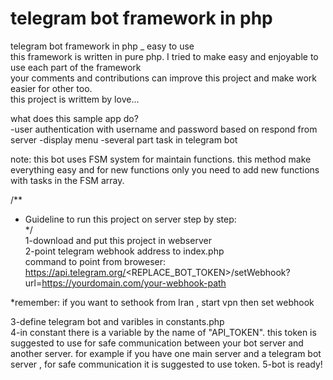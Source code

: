 # telegram bot framework in php
telegram bot framework in php _ easy to use  
this framework is written in pure php. I tried to make easy and enjoyable to use each part of the framework  
your comments and contributions can improve this project and make work easier for other too.  
this project is writtem by love...  

what does this sample app do?  
-user authentication with username and password based on respond from server
-display menu
-several part task in telegram bot  

note: this bot uses FSM system for maintain functions. this method make everything easy and for new functions only you need to add new functions with tasks in the FSM array.  
  
 
/**  
 * Guideline to run this project on server step by step:  
 */  
1-download and put this project in webserver  
2-point telegram webhook address to index.php  
command to point from broweser:  
https://api.telegram.org/<REPLACE_BOT_TOKEN>/setWebhook?url=https://yourdomain.com/your-webhook-path  
  
*remember: if you want to sethook from Iran , start vpn then set webhook  
  
3-define telegram bot and varibles in constants.php  
4-in constant there is a variable by the name of "API_TOKEN". this token is suggested to use for safe communication between your bot server and another server. for example if you have one main server and a telegram bot server , for safe communication it is suggested to use token.
5-bot is ready!